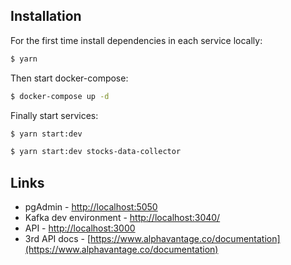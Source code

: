 ## Installation

For the first time install dependencies in each service locally:

```bash
$ yarn
```

Then start docker-compose:

```bash
$ docker-compose up -d
```

Finally start services:

```bash
$ yarn start:dev
```

```bash
$ yarn start:dev stocks-data-collector
```

## Links

- pgAdmin - [http://localhost:5050](http://localhost:5050/)
- Kafka dev environment - [http://localhost:3040/](http://localhost:3040/)
- API - [http://localhost:3000](http://localhost:3000/)
- 3rd API docs - [https://www.alphavantage.co/documentation](https://www.alphavantage.co/documentation)
